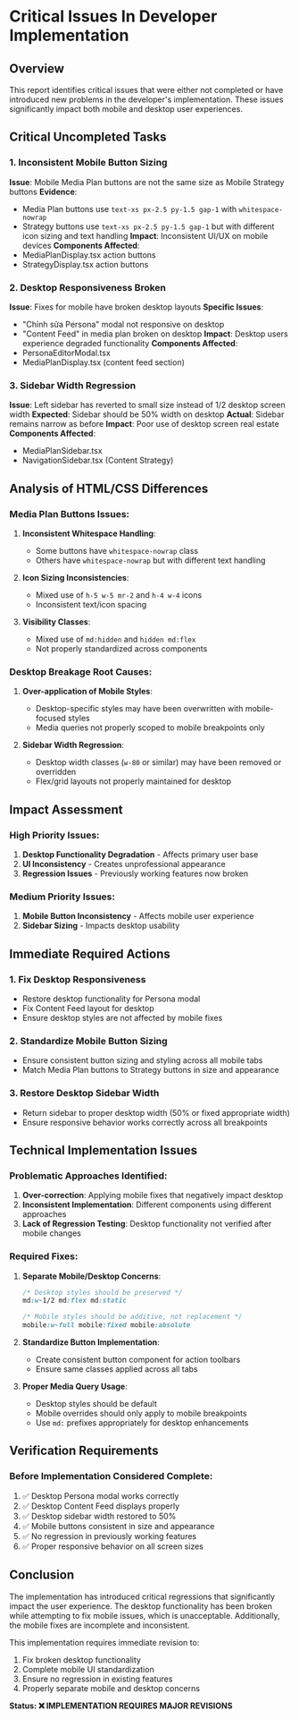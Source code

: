 # Critical Issues In Developer Implementation

## Overview
This report identifies critical issues that were either not completed or have introduced new problems in the developer's implementation. These issues significantly impact both mobile and desktop user experiences.

## Critical Uncompleted Tasks

### 1. Inconsistent Mobile Button Sizing
**Issue**: Mobile Media Plan buttons are not the same size as Mobile Strategy buttons
**Evidence**: 
- Media Plan buttons use `text-xs px-2.5 py-1.5 gap-1` with `whitespace-nowrap`
- Strategy buttons use `text-xs px-2.5 py-1.5 gap-1` but with different icon sizing and text handling
**Impact**: Inconsistent UI/UX on mobile devices
**Components Affected**: 
- MediaPlanDisplay.tsx action buttons
- StrategyDisplay.tsx action buttons

### 2. Desktop Responsiveness Broken
**Issue**: Fixes for mobile have broken desktop layouts
**Specific Issues**:
- "Chỉnh sửa Persona" modal not responsive on desktop
- "Content Feed" in media plan broken on desktop
**Impact**: Desktop users experience degraded functionality
**Components Affected**: 
- PersonaEditorModal.tsx
- MediaPlanDisplay.tsx (content feed section)

### 3. Sidebar Width Regression
**Issue**: Left sidebar has reverted to small size instead of 1/2 desktop screen width
**Expected**: Sidebar should be 50% width on desktop
**Actual**: Sidebar remains narrow as before
**Impact**: Poor use of desktop screen real estate
**Components Affected**: 
- MediaPlanSidebar.tsx
- NavigationSidebar.tsx (Content Strategy)

## Analysis of HTML/CSS Differences

### Media Plan Buttons Issues:
1. **Inconsistent Whitespace Handling**: 
   - Some buttons have `whitespace-nowrap` class
   - Others have `whitespace-nowrap` but with different text handling
   
2. **Icon Sizing Inconsistencies**:
   - Mixed use of `h-5 w-5 mr-2` and `h-4 w-4` icons
   - Inconsistent text/icon spacing

3. **Visibility Classes**:
   - Mixed use of `md:hidden` and `hidden md:flex`
   - Not properly standardized across components

### Desktop Breakage Root Causes:
1. **Over-application of Mobile Styles**: 
   - Desktop-specific styles may have been overwritten with mobile-focused styles
   - Media queries not properly scoped to mobile breakpoints only

2. **Sidebar Width Regression**:
   - Desktop width classes (`w-80` or similar) may have been removed or overridden
   - Flex/grid layouts not properly maintained for desktop

## Impact Assessment

### High Priority Issues:
1. **Desktop Functionality Degradation** - Affects primary user base
2. **UI Inconsistency** - Creates unprofessional appearance
3. **Regression Issues** - Previously working features now broken

### Medium Priority Issues:
1. **Mobile Button Inconsistency** - Affects mobile user experience
2. **Sidebar Sizing** - Impacts desktop usability

## Immediate Required Actions

### 1. Fix Desktop Responsiveness
- Restore desktop functionality for Persona modal
- Fix Content Feed layout for desktop
- Ensure desktop styles are not affected by mobile fixes

### 2. Standardize Mobile Button Sizing
- Ensure consistent button sizing and styling across all mobile tabs
- Match Media Plan buttons to Strategy buttons in size and appearance

### 3. Restore Desktop Sidebar Width
- Return sidebar to proper desktop width (50% or fixed appropriate width)
- Ensure responsive behavior works correctly across all breakpoints

## Technical Implementation Issues

### Problematic Approaches Identified:
1. **Over-correction**: Applying mobile fixes that negatively impact desktop
2. **Inconsistent Implementation**: Different components using different approaches
3. **Lack of Regression Testing**: Desktop functionality not verified after mobile changes

### Required Fixes:

1. **Separate Mobile/Desktop Concerns**:
   ```css
   /* Desktop styles should be preserved */
   md:w-1/2 md:flex md:static
   
   /* Mobile styles should be additive, not replacement */
   mobile:w-full mobile:fixed mobile:absolute
   ```

2. **Standardize Button Implementation**:
   - Create consistent button component for action toolbars
   - Ensure same classes applied across all tabs

3. **Proper Media Query Usage**:
   - Desktop styles should be default
   - Mobile overrides should only apply to mobile breakpoints
   - Use `md:` prefixes appropriately for desktop enhancements

## Verification Requirements

### Before Implementation Considered Complete:
1. ✅ Desktop Persona modal works correctly
2. ✅ Desktop Content Feed displays properly
3. ✅ Desktop sidebar width restored to 50%
4. ✅ Mobile buttons consistent in size and appearance
5. ✅ No regression in previously working features
6. ✅ Proper responsive behavior on all screen sizes

## Conclusion

The implementation has introduced critical regressions that significantly impact the user experience. The desktop functionality has been broken while attempting to fix mobile issues, which is unacceptable. Additionally, the mobile fixes are incomplete and inconsistent.

This implementation requires immediate revision to:
1. Fix broken desktop functionality
2. Complete mobile UI standardization
3. Ensure no regression in existing features
4. Properly separate mobile and desktop concerns

**Status: ❌ IMPLEMENTATION REQUIRES MAJOR REVISIONS**